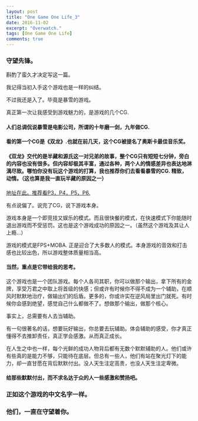 ```yaml
---
layout: post
title: "One Game One Life_3"
date: 2016-11-02
excerpt: "Overwatch."
tags: [One Game One Life]
comments: true
---
```


### 守望先锋。

斟酌了蛮久才决定写这一篇。

我记得当初入手这个游戏也是一样的纠结。

不过我还是入了。毕竟是暴雪的游戏。

真正第一次让我感受到游戏魅力的，是游戏的几个CG.

#### 人们总调侃说暴雪是电影公司，所谓的十年磨一剑，九年做CG.

#### 看的第一个CG是《双龙》.也就在前几天，这个CG被提名了奥斯卡最佳音乐奖。

#### 《双龙》交代的是半藏和源氏这一对兄弟的故事，整个CG只有短短七分钟，旁白的内容也没有很多。但内容却极其丰富，通过各种，两个人的情感差异也表达地淋漓尽致。哪怕你没有玩这个游戏的打算，我也推荐你们去看看暴雪的CG. 精致，动情。（这也算是我一直玩半藏的原因之一）

<a href="http://www.bilibili.com/video/av5019251/">地址在此。推荐看P3，P4，P5，P6.</a>

有点说偏了。说完了CG，说下游戏本身。

游戏本身是一个即竞技又娱乐的模式。而且很快餐的模式，在快速模式下你能随时退出游戏而不受惩罚。这也是这个游戏成功的原因之一。（虽然这个游戏及其让人上瘾...）

游戏的模式是FPS+MOBA. 正是迎合了大多数人的模式。本身游戏的音效和打击感也比较出色，所以游戏整体质量相当高。

#### 当然，重点是它带给我的思考。

这个游戏也是一个团队游戏。每个人各司其职，你可以做那个输出，拿下所有的金牌，享受万君之中取上将首级的快感；但或许有时候你不得不成为一个辅助，在顺风时默默地治疗，做输出们的后盾。更多的，你或许实在逆风局里出门就死。有时候你会感到绝望，感觉自己什么都做不了。想做那个输出，做那个核心。

事实上，总需要有人去当辅助。

有一句很著名的话，想要玩好输出，你总要去玩辅助。体会辅助的感受，你才真正懂得不去推卸责任，真正学会感激。从而真正成长。

在人生之中也一样，每个光鲜的成功人物背后都有无数个默默辅助的人。他们或许有些真的是能力不够，只能待在底层。但总有一些人，他们有站在聚光灯下的能力，却一直甘愿在背后默默付出。没人天生注定高贵，也没人天生注定卑微。

#### 给那些默默付出，而不求名达于众的人一些感激和赞扬吧。

### 正如这个游戏的中文名字一样。

### 他们，一直在守望着你。